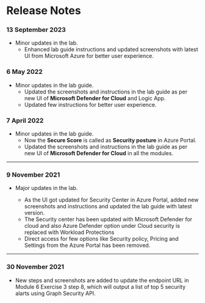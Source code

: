 # Release Notes

### 13 September 2023

 - Minor updates in the lab.   
   - Enhanced lab guide instructions and updated screenshots with latest UI from Microsoft Azure for better user experience.


### 6 May 2022

- Minor updates in the lab guide.
   - Updated the screenshots and instructions in the lab guide as per new UI of **Microsoft Defender for Cloud** and Logic App.
   - Updated few instructions for better user experience.

### 7 April 2022

- Minor updates in the lab guide.
  - Now the **Secure Score** is called as **Security posture** in Azure Portal.
  - Updated the screenshots and instructions in the lab guide as per new UI of **Microsoft Defender for Cloud** in all the modules.

------------

### 9 November 2021

* Major updates in the lab.

  * As the UI got updated for Security Center in Azure Portal, added new screenshots and instructions and updated the lab guide with latest version.
  * The Security center has been updated with Microsoft Defender for cloud and also Azure Defender option under Cloud security is replaced with Workload Protections
  * Direct access for few options like Security policy, Pricing and Settings from the Azure Portal has been removed.

------------

### 30 November 2021

* New steps and screenshots are added to update the endpoint URL in Module 6 Exercise 3 step 8, which will output a list of top 5 security alarts using Graph Security API.

